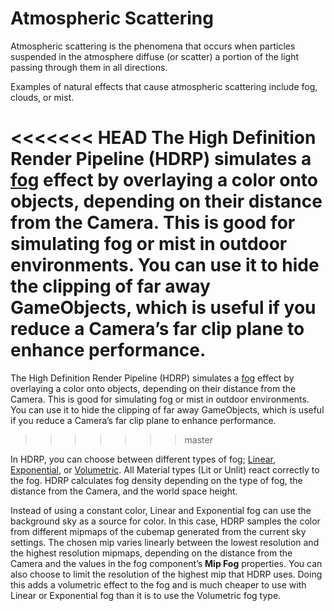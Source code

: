 # Atmospheric Scattering

Atmospheric scattering is the phenomena that occurs when particles suspended in the atmosphere diffuse (or scatter) a portion of the light passing through them in all directions.

Examples of natural effects that cause atmospheric scattering include fog, clouds, or mist. 

<<<<<<< HEAD
The High Definition Render Pipeline (HDRP) simulates a [fog](Fog-Overview.html) effect by overlaying a color onto objects, depending on their distance from the Camera. This is good for simulating fog or mist in outdoor environments. You can use it to hide the clipping of far away GameObjects, which is useful if you reduce a Camera’s far clip plane to enhance performance.
=======
The High Definition Render Pipeline (HDRP) simulates a [fog](HDRP-Features.html#FogOverview.html) effect by overlaying a color onto objects, depending on their distance from the Camera. This is good for simulating fog or mist in outdoor environments. You can use it to hide the clipping of far away GameObjects, which is useful if you reduce a Camera’s far clip plane to enhance performance.
>>>>>>> master

In HDRP, you can choose between different types of fog; [Linear](Override-Linear-Fog.html), [Exponential](Override-Exponential-Fog.html), or [Volumetric](Override-Volumetric-Fog.html). All Material types (Lit or Unlit) react correctly to the fog. HDRP calculates fog density depending on the type of fog, the distance from the Camera, and the world space height.

Instead of using a constant color, Linear and Exponential fog can use the background sky as a source for color. In this case, HDRP samples the color from different mipmaps of the cubemap generated from the current sky settings. The chosen mip varies linearly between the lowest resolution and the highest resolution mipmaps, depending on the distance from the Camera and the values in the fog component’s **Mip Fog** properties. You can also choose to limit the resolution of the highest mip that HDRP uses. Doing this adds a volumetric effect to the fog and is much cheaper to use with Linear or Exponential fog than it is to use the Volumetric fog type.

